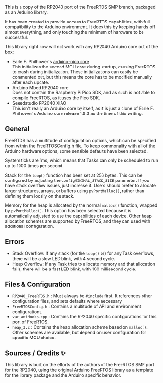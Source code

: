 This is a copy of the RP2040 port of the FreeRTOS SMP branch, packaged as an Arduino library.

It has been created to provide access to FreeRTOS capabilities, with full compatibility to the Arduino environment.
It does this by keeping hands off almost everything, and only touching the minimum of hardware to be successful.

This library right now will not work with any RP2040 Arduino core out of the box:
* Earle F. Philhower's [arduino-pico core](https://github.com/earlephilhower/arduino-pico)  
  This initializes the second MCU core during startup, causing FreeRTOS to crash during initialization. These initializations can easily be commented
  out, but this means the core has to be modified manually after each update.
* Arduino Mbed RP2040 core  
  Does not contain the Raspberry Pi Pico SDK, and as such is not able to compile FreeRTOS, as it uses the Pico SDK.
* Seeedstudio RP2040 XIAO  
  This isn't really an Arduino core by itself, as it is just a clone of Earle F. Philhower's Arduino core release 1.9.3 as the time of this writing.

## General

FreeRTOS has a multitude of configuration options, which can be specified from within the FreeRTOSConfig.h file.
To keep commonality with all of the Arduino hardware options, some sensible defaults have been selected.

System ticks are 1ms, which means that Tasks can only be scheduled to run up to 1000 times per second.

Stack for the `loop()` function has been set at 256 bytes. This can be configured by adjusting the `configMINIMAL_STACK_SIZE` parameter. If you have stack overflow issues, just increase it.
Users should prefer to allocate larger structures, arrays, or buffers using `pvPortMalloc()`, rather than defining them locally on the stack.

Memory for the heap is allocated by the normal `malloc()` function, wrapped by `pvPortMalloc()`.
This option has been selected because it is automatically adjusted to use the capabilities of each device.
Other heap allocation schemes are supported by FreeRTOS, and they can used with additional configuration.

## Errors

* Stack Overflow: If any stack (for the `loop()` or) for any Task overflows, there will be a slow LED blink, with 4 second cycle.
* Heap Overflow: If any Task tries to allocate memory and that allocation fails, there will be a fast LED blink, with 100 millisecond cycle.

## Files & Configuration

* `RP2040_FreeRTOS.h` : Must always be `#include` first. It references other configuration files, and sets defaults where necessary.
* `FreeRTOSConfig.h` : Contains a multitude of API and environment configurations.
* `variantHooks.cpp` : Contains the RP2040 specific configurations for this port of FreeRTOS.
* `heap_3.c` : Contains the heap allocation scheme based on `malloc()`. Other schemes are available, but depend on user configuration for specific MCU choice.

## Sources / Credits ✨

This library is built on the efforts of the authors of the FreeRTOS SMP port for the RP2040, using the original Arduino FreeRTOS library as a template for the library package and the Arduino specific behavior.
